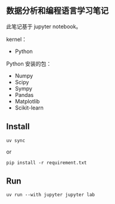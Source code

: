 ## 数据分析和编程语言学习笔记

此笔记基于 jupyter notebook。

kernel：

 * Python

Python 安装的包：

 * Numpy
 * Scipy
 * Sympy
 * Pandas
 * Matplotlib
 * Scikit-learn

## Install

    uv sync

or 

    pip install -r requirement.txt

## Run

    uv run --with jupyter jupyter lab